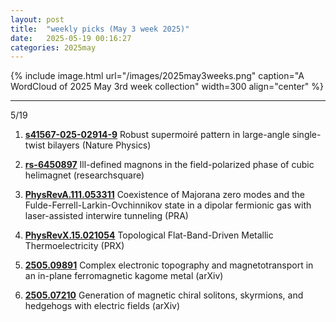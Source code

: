 ```yaml
---
layout: post
title:  "weekly picks (May 3 week 2025)"
date:   2025-05-19 00:16:27
categories: 2025may
---
```


{% include image.html url="/images/2025may3weeks.png" caption="A WordCloud of 2025 May 3rd week collection" width=300 align="center" %}






---
5/19

1. **[s41567-025-02914-9](https://www.nature.com/articles/s41567-025-02914-9)** Robust supermoiré pattern in large-angle single-twist bilayers (Nature Physics)


1. **[rs-6450897](https://www.researchsquare.com/article/rs-6450897/v1)** Ill-defined magnons in the field-polarized phase of cubic helimagnet (researchsquare)





1. **[PhysRevA.111.053311](https://journals.aps.org/pra/abstract/10.1103/PhysRevA.111.053311)** Coexistence of Majorana zero modes and the Fulde-Ferrell-Larkin-Ovchinnikov state in a dipolar fermionic gas with laser-assisted interwire tunneling (PRA)

1. **[PhysRevX.15.021054](https://journals.aps.org/prx/pdf/10.1103/PhysRevX.15.021054)** Topological Flat-Band-Driven Metallic Thermoelectricity (PRX)


1. **[2505.09891](https://arxiv.org/abs/2505.09891)** Complex electronic topography and magnetotransport in an in-plane ferromagnetic kagome metal (arXiv)


1. **[2505.07210](https://arxiv.org/abs/2505.07210)** Generation of magnetic chiral solitons, skyrmions, and hedgehogs with electric fields (arXiv)


